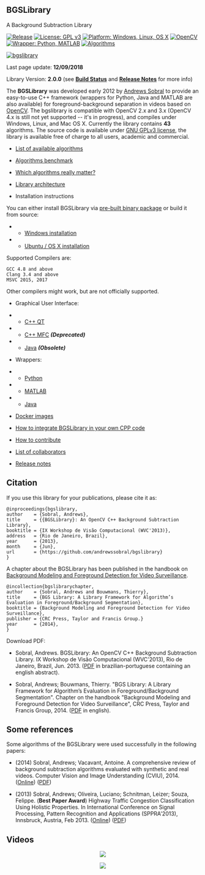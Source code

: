 ## BGSLibrary
A Background Subtraction Library

[![Release](https://img.shields.io/badge/Release-v2.0.0-blue.svg)](https://github.com/andrewssobral/bgslibrary/wiki/Build-status) [![License: GPL v3](https://img.shields.io/badge/License-GPL%20v3-blue.svg)](http://www.gnu.org/licenses/gpl-3.0) [![Platform: Windows, Linux, OS X](https://img.shields.io/badge/Platform-Windows%2C%20Linux%2C%20OS%20X-blue.svg)](https://github.com/andrewssobral/bgslibrary/wiki/Build-status) [![OpenCV](https://img.shields.io/badge/OpenCV-2.x%2C%203.x-blue.svg)](https://github.com/andrewssobral/bgslibrary/wiki/Build-status) [![Wrapper: Python, MATLAB](https://img.shields.io/badge/Wrapper-Java%2C%20Python%2C%20MATLAB-orange.svg)](https://github.com/andrewssobral/bgslibrary/wiki/Build-status) [![Algorithms](https://img.shields.io/badge/Algorithms-43-red.svg)](https://github.com/andrewssobral/bgslibrary/wiki/List-of-available-algorithms)

[![bgslibrary](http://i.giphy.com/5A94AZahSIVOw.gif)](https://youtu.be/_UbERwuQ0OU)

Last page update: **12/09/2018**

Library Version: **2.0.0** (see **[Build Status](https://github.com/andrewssobral/bgslibrary/wiki/Build-status)** and **[Release Notes](https://github.com/andrewssobral/bgslibrary/wiki/Release-notes)** for more info)

The **BGSLibrary** was developed early 2012 by [Andrews Sobral](http://andrewssobral.wixsite.com/home) to provide an easy-to-use C++ framework (wrappers for Python, Java and MATLAB are also available) for foreground-background separation in videos based on [OpenCV](http://www.opencv.org/). The bgslibrary is compatible with OpenCV 2.x and 3.x (OpenCV 4.x is still not yet supported -- it's in progress), and compiles under Windows, Linux, and Mac OS X. Currently the library contains **43** algorithms. The source code is available under [GNU GPLv3 license](https://www.gnu.org/licenses/gpl-3.0.en.html), the library is available free of charge to all users, academic and commercial.

* [List of available algorithms](https://github.com/andrewssobral/bgslibrary/wiki/List-of-available-algorithms)
* [Algorithms benchmark](https://github.com/andrewssobral/bgslibrary/wiki/Algorithms-benchmark)
* [Which algorithms really matter?](https://github.com/andrewssobral/bgslibrary/wiki/Which-algorithms-really-matter%3F)
* [Library architecture](https://github.com/andrewssobral/bgslibrary/wiki/Library-architecture)

* Installation instructions

You can either install BGSLibrary via [pre-built binary package](https://github.com/andrewssobral/bgslibrary/releases) or build it from source:

* * [Windows installation](https://github.com/andrewssobral/bgslibrary/wiki/Installation-instructions---Windows)

* * [Ubuntu / OS X installation](https://github.com/andrewssobral/bgslibrary/wiki/Installation-instructions-Ubuntu-or-OSX)

Supported Compilers are:

    GCC 4.8 and above
    Clang 3.4 and above
    MSVC 2015, 2017

Other compilers might work, but are not officially supported.

* Graphical User Interface:

*  * [C++ QT](https://github.com/andrewssobral/bgslibrary/wiki/Graphical-User-Interface:-QT)
*  * [C++ MFC](https://github.com/andrewssobral/bgslibrary/wiki/Graphical-User-Interface:-MFC) ***(Deprecated)***
*  * [Java](https://github.com/andrewssobral/bgslibrary/wiki/Graphical-User-Interface:-Java) ***(Obsolete)***

* Wrappers:

*  * [Python](https://github.com/andrewssobral/bgslibrary/wiki/Wrapper:-Python)
*  * [MATLAB](https://github.com/andrewssobral/bgslibrary/wiki/Wrapper:-MATLAB)
*  * [Java](https://github.com/andrewssobral/bgslibrary/wiki/Wrapper:-Java)

* [Docker images](https://github.com/andrewssobral/bgslibrary/wiki/Docker-images)
* [How to integrate BGSLibrary in your own CPP code](https://github.com/andrewssobral/bgslibrary/wiki/How-to-integrate-BGSLibrary-in-your-own-CPP-code)
* [How to contribute](https://github.com/andrewssobral/bgslibrary/wiki/How-to-contribute)
* [List of collaborators](https://github.com/andrewssobral/bgslibrary/wiki/List-of-collaborators)
* [Release notes](https://github.com/andrewssobral/bgslibrary/wiki/Release-notes)


Citation
--------

If you use this library for your publications, please cite it as:
```
@inproceedings{bgslibrary,
author    = {Sobral, Andrews},
title     = {{BGSLibrary}: An OpenCV C++ Background Subtraction Library},
booktitle = {IX Workshop de Visão Computacional (WVC'2013)},
address   = {Rio de Janeiro, Brazil},
year      = {2013},
month     = {Jun},
url       = {https://github.com/andrewssobral/bgslibrary}
}
```
A chapter about the BGSLibrary has been published in the handbook on [Background Modeling and Foreground Detection for Video Surveillance](https://sites.google.com/site/backgroundmodeling/).
```
@incollection{bgslibrarychapter,
author    = {Sobral, Andrews and Bouwmans, Thierry},
title     = {BGS Library: A Library Framework for Algorithm’s Evaluation in Foreground/Background Segmentation},
booktitle = {Background Modeling and Foreground Detection for Video Surveillance},
publisher = {CRC Press, Taylor and Francis Group.}
year      = {2014},
}
```


Download PDF:
* Sobral, Andrews. BGSLibrary: An OpenCV C++ Background Subtraction Library. IX Workshop de Visão Computacional (WVC'2013), Rio de Janeiro, Brazil, Jun. 2013. ([PDF](http://www.researchgate.net/publication/257424214_BGSLibrary_An_OpenCV_C_Background_Subtraction_Library) in brazilian-portuguese containing an english abstract).

* Sobral, Andrews; Bouwmans, Thierry. "BGS Library: A Library Framework for Algorithm’s Evaluation in Foreground/Background Segmentation". Chapter on the handbook "Background Modeling and Foreground Detection for Video Surveillance", CRC Press, Taylor and Francis Group, 2014. ([PDF](http://www.researchgate.net/publication/257424214_BGSLibrary_An_OpenCV_C_Background_Subtraction_Library) in english).


Some references
---------------

Some algorithms of the BGSLibrary were used successfully in the following papers: 

* (2014) Sobral, Andrews; Vacavant, Antoine. A comprehensive review of background subtraction algorithms evaluated with synthetic and real videos. Computer Vision and Image Understanding (CVIU), 2014. ([Online](http://dx.doi.org/10.1016/j.cviu.2013.12.005)) ([PDF](http://www.researchgate.net/publication/259340906_A_comprehensive_review_of_background_subtraction_algorithms_evaluated_with_synthetic_and_real_videos))

* (2013) Sobral, Andrews; Oliveira, Luciano; Schnitman, Leizer; Souza, Felippe. (**Best Paper Award**) Highway Traffic Congestion Classification Using Holistic Properties. In International Conference on Signal Processing, Pattern Recognition and Applications (SPPRA'2013), Innsbruck, Austria, Feb 2013. ([Online](http://dx.doi.org/10.2316/P.2013.798-105)) ([PDF](http://www.researchgate.net/publication/233427564_HIGHWAY_TRAFFIC_CONGESTION_CLASSIFICATION_USING_HOLISTIC_PROPERTIES))


Videos
------

<p align="center">
<a href="https://www.youtube.com/watch?v=_UbERwuQ0OU" target="_blank">
<img src="https://sites.google.com/site/andrewssobral/bgslibrary_qt_gui_video.png?width=600" border="0" />
</a>
</p>

<p align="center">
<a href="https://www.youtube.com/watch?v=Ccqa9KBO9_U" target="_blank">
<img src="https://sites.google.com/site/andrewssobral/bgslibrary_youtube.png?width=600" border="0" />
</a>
</p>
